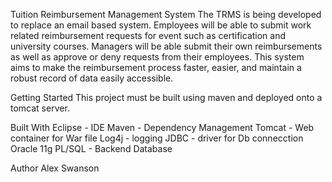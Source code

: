 Tuition Reimbursement Management System
The TRMS is being developed to replace an email based system.
Employees will be able to submit work related reimbursement requests
for event such as certification and university courses. Managers will be able
submit their own reimbursements as well as approve or deny requests from their
employees. This system aims to make the reimbursement process faster, easier, and
maintain a robust record of data easily accessible.


Getting Started
This project must be built using maven and deployed onto a tomcat server.

Built With
Eclipse - IDE
Maven - Dependency Management
Tomcat - Web container for War file
Log4j - logging
JDBC - driver for Db connecction
Oracle 11g PL/SQL - Backend Database


Author
Alex Swanson
